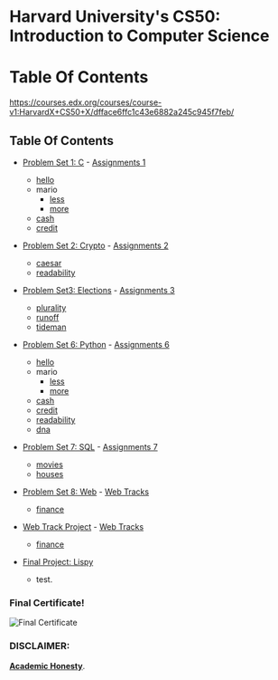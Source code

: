 # Harvard University's CS50: Introduction to Computer Science 

<h1>Table Of Contents</h1>

https://courses.edx.org/courses/course-v1:HarvardX+CS50+X/dfface6ffc1c43e6882a245c945f7feb/

## Table Of Contents

- [Problem Set 1: C](/C_Problem_Sets/ps1/) - <a href='https://cs50.harvard.edu/x/2020/psets/1/'> Assignments 1</a>
  * [hello](/C_Problem_Sets/ps1/)
  * mario
    + [less](/C_Problem_Sets/ps1/)
    + [more](/C_Problem_Sets/ps1/)
  * [cash](/C_Problem_Sets/ps1/)
  * [credit](//C_Problem_Sets/ps1/)
  
- [Problem Set 2: Crypto](/C_Problem_Sets/ps2/) - <a href='https://cs50.harvard.edu/x/2020/psets/2/'> Assignments 2</a> 
  * [caesar](/C_Problem_Sets/ps2/)
  * [readability](/C_Problem_Sets/ps2/)
  
  
- [Problem Set3: Elections](/C_Problem_Sets/ps3/) - <a href='https://cs50.harvard.edu/x/2020/psets/3/'> Assignments 3</a> 
  * [plurality](/C/pset3/plurality)
  * [runoff](/C/pset3/runoff)
  * [tideman](/C/pset3/tideman)

- [Problem Set 6: Python](/Python_Problem_Sets/ps6/) - <a href='https://cs50.harvard.edu/x/2020/psets/6/'> Assignments 6</a>
  * [hello](/Python/pset6/hello)
  * mario
    + [less](/Python_Problem_Sets/ps6/)
    + [more](/Python_Problem_Sets/ps6/)
  * [cash](/Python_Problem_Sets/ps6/)
  * [credit](/Python_Problem_Sets/ps6/)
  * [readability](/Python_Problem_Sets/ps6/)
  * [dna](/Python_Problem_Sets/ps6/)
- [Problem Set 7: SQL](/Python_Problem_Sets/ps7/) - <a href='https://cs50.harvard.edu/x/2020/psets/7/'> Assignments 7</a>
  * [movies](/Python_Problem_Sets/ps7/)
  * [houses](/Python_Problem_Sets/ps7/)
- [Problem Set 8: Web](/Python_Problem_Sets/ps8/) - <a href='https://cs50.harvard.edu/x/2020/tracks/web/'> Web Tracks</a>
  * [finance](/Python/finance)
- [Web Track Project](/Python_Problem_Sets/web_track/) - <a href='https://cs50.harvard.edu/x/2020/tracks/web/'> Web Tracks</a>
  * [finance](/Python/finance)
  
- [Final Project: Lispy](https://github.com/)
   * test. <br>
    
### Final Certificate!
![Final Certificate](CS50%20certificate.png)

### DISCLAIMER:
 [**Academic Honesty**](https://docs.cs50.net/2016/fall/syllabus/cs50.html#academic-honesty).
